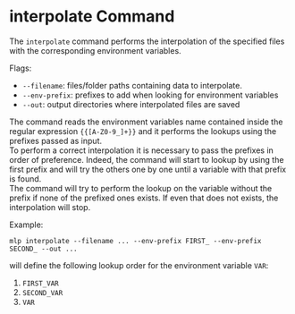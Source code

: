 # interpolate Command

The `interpolate` command performs the interpolation of the specified files with the corresponding environment variables.

Flags:
- `--filename`: files/folder paths containing data to interpolate.
- `--env-prefix`: prefixes to add when looking for environment variables
- `--out`: output directories where interpolated files are saved

The command reads the environment variables name contained inside the regular expression `{{[A-Z0-9_]+}}` and it performs the lookups using the prefixes passed as input.  
To perform a correct interpolation it is necessary to pass the prefixes in order of preference. Indeed, the command will start to lookup by using the first prefix and will try the others one by one until a variable with that prefix is found.  
The command will try to perform the lookup on the variable without the prefix if none of the prefixed ones exists. If even that does not exists, the interpolation will stop. 

Example:

`mlp interpolate --filename ... --env-prefix FIRST_ --env-prefix SECOND_ --out ...`

will define the following lookup order for the environment variable `VAR`:

1) `FIRST_VAR`
2) `SECOND_VAR`
3) `VAR`

